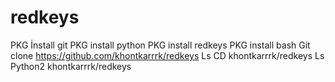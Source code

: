 # redkeys
PKG İnstall git
PKG install python
PKG install redkeys
PKG install bash
Git clone https://github.com/khontkarrrk/redkeys
Ls
CD khontkarrrk/redkeys
Ls
Python2 khontkarrrk/redkeys
